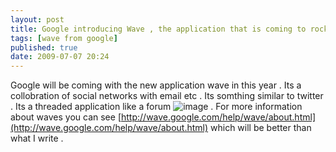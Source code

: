 ```yaml
---
layout: post
title: Google introducing Wave , the application that is coming to rock in 2009
tags: [wave from google]
published: true
date: 2009-07-07 20:24
---
```

Google will be coming with the new application wave in this year . Its a collobration of social networks with email etc .  Its somthing similar to twitter . Its a threaded application like a forum ![image](http://harikt.com/sites/all/modules/fckeditor/fckeditor/editor/images/smiley/msn/regular_smile.gif) . For more information about waves you can see [http://wave.google.com/help/wave/about.html](http://wave.google.com/help/wave/about.html) which will be better than what I write .   
